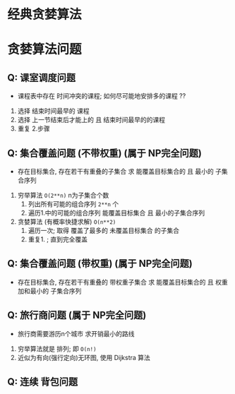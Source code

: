 # 经典贪婪算法


# 贪婪算法问题
## Q: 课室调度问题
+ 课程表中存在 时间冲突的课程; 如何尽可能地安排多的课程 ??
1. 选择 结束时间最早的 课程
2. 选择 上一节结束后才能上的 且  结束时间最早的的课程
3. 重复 2.步骤

## Q: 集合覆盖问题 (不带权重) (属于 NP完全问题)
+ 存在目标集合, 存在若干有重叠的子集合
  求 能覆盖目标集合的 且 最小的 子集合序列
1. 穷举算法 `O(2**n)` n为子集合个数
    1. 列出所有可能的组合序列 `2**n` 个
    2. 遍历1.中的可能的组合序列 能覆盖目标集合 且 最小的子集合序列
2. 贪婪算法 (有概率快捷求解) `O(n**2)`
    1. 遍历一次; 取得 覆盖了最多的 未覆盖目标集合 的子集合 
    2. 重复1. ; 直到完全覆盖

## Q: 集合覆盖问题 (带权重) (属于 NP完全问题)
+ 存在目标集合, 存在若干有重叠的 带权重子集合
  求 能覆盖目标集合的 且 权重加和最小的 子集合序列

## Q: 旅行商问题 (属于 NP完全问题)
+ 旅行商需要游历n个城市 求开销最小的路线
1. 穷举算法就是 排列; 即 `O(n!)`
2. 近似为有向(强行定向)无环图, 使用 Dijkstra 算法
 
## Q: 连续 背包问题